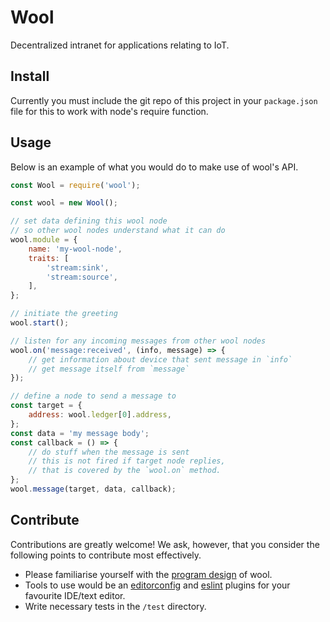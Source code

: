 # Wool

Decentralized intranet for applications relating to IoT.

## Install

Currently you must include the git repo of this project in your `package.json`
file for this to work with node's require function.

## Usage

Below is an example of what you would do to make use of wool's API.

``` javascript
const Wool = require('wool');

const wool = new Wool();

// set data defining this wool node
// so other wool nodes understand what it can do
wool.module = {
    name: 'my-wool-node',
    traits: [
        'stream:sink',
        'stream:source',
    ],
};

// initiate the greeting
wool.start();

// listen for any incoming messages from other wool nodes
wool.on('message:received', (info, message) => {
    // get information about device that sent message in `info`
    // get message itself from `message`
});

// define a node to send a message to
const target = {
    address: wool.ledger[0].address,
};
const data = 'my message body';
const callback = () => {
    // do stuff when the message is sent
    // this is not fired if target node replies,
    // that is covered by the `wool.on` method.
};
wool.message(target, data, callback);
```

## Contribute

Contributions are greatly welcome! We ask, however, that you consider the
following points to contribute most effectively.

- Please familiarise yourself with the [program design](./src/README.md)
  of wool.
- Tools to use would be an [editorconfig](https://editorconfig.org) and
  [eslint](https://eslint.org/) plugins for your favourite IDE/text editor.
- Write necessary tests in the `/test` directory.
